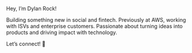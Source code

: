 Hey, I’m Dylan Rock!

Building something new in social and fintech. Previously at AWS, working with ISVs and enterprise customers. Passionate about turning ideas into products and driving impact with technology.

Let’s connect! 🚀
